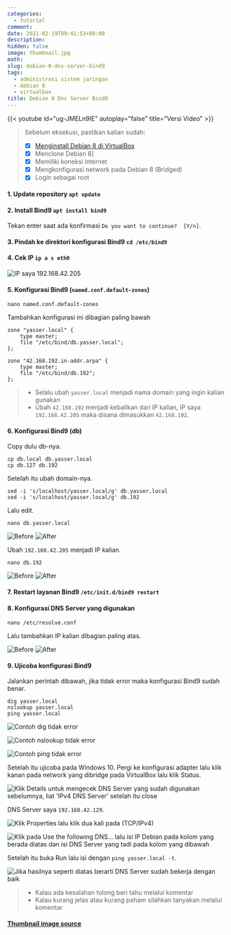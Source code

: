 ```yaml
---
categories:
  - tutorial
comment:
date: 2021-02-19T09:41:53+08:00
description: 
hidden: false
image: thumbnail.jpg
math:
slug: debian-8-dns-server-bind9
tags:
  - administrasi sistem jaringan
  - debian 8
  - virtualbox
title: Debian 8 Dns Server Bind9
---
```


{{< youtube id="ug-JMELn9IE" autoplay="false" title="Versi Video" >}}

> Sebelum eksekusi, pastikan kalian sudah:
> - [x] [Menginstall Debian 8 di VirtualBox](/p/install-debian-8-virtualbox/)
> - [x] Menclone Debian 8]
> - [x] Memiliki koneksi internet
> - [x] Mengkonfigurasi network pada Debian 8 (Bridged)
> - [x] Login sebagai root

#### 1. Update repository `apt update`

#### 2. Install Bind9 `apt install bind9`

Tekan enter saat ada konfirmasi `Do you want to continue?  [Y/n]`.

#### 3. Pindah ke direktori konfigurasi Bind9 `cd /etc/bind9`

#### 4. Cek IP `ip a s eth0`

![IP saya 192.168.42.205](image001.jpg)

#### 5. Konfigurasi Bind9 (`named.conf.default-zones`)

```
nano named.conf.default-zones
```

Tambahkan konfigurasi ini dibagian paling bawah

```
zone "yasser.local" {
    type master;
    file "/etc/bind/db.yasser.local";
};

zone "42.168.192.in-addr.arpa" {
    type master;
    file "/etc/bind/db.192";
};
```

> - Selalu ubah `yasser.local` menjadi nama domain yang ingin kalian gunakan
> - Ubah `42.168.192` menjadi kebalikan dari IP kalian, IP saya `192.168.42.205` maka disana dimasukkan `42.168.192`.

#### 6. Konfigurasi Bind9 (db)

Copy dulu db-nya.

```
cp db.local db.yasser.local
cp db.127 db.192
```

Setelah itu ubah domain-nya.

```
sed -i 's/localhost/yasser.local/g' db.yasser.local
sed -i 's/localhost/yasser.local/g' db.192
```

Lalu edit.

```
nano db.yasser.local
```

![Before](image002.jpg) ![After](image003.jpg)

Ubah `192.168.42.205` menjadi IP kalian.

```
nano db.192
```

![Before](image004.jpg) ![After](image005.jpg)

#### 7. Restart layanan Bind9 `/etc/init.d/bind9 restart`

#### 8. Konfigurasi DNS Server yang digunakan

```
nano /etc/resolve.conf
```

Lalu tambahkan IP kalian dibagian paling atas.

![Before](image006.jpg) ![After](image007.jpg)

#### 9. Ujicoba konfigurasi Bind9

Jalankan perintah dibawah, jika tidak error maka konfigurasi Bind9 sudah benar.

```
dig yasser.local
nslookup yasser.local
ping yasser.local
```

![Contoh dig tidak error](image008.jpg)

![Contoh nslookup tidak error](image009.jpg)

![Contoh ping tidak error](image010.jpg)

Setelah itu ujicoba pada Windows 10. Pergi ke konfigurasi adapter lalu klik kanan pada network yang dibridge pada VirtualBox lalu klik Status.

![Klik Details untuk mengecek DNS Server yang sudah digunakan sebelumnya, liat 'IPv4 DNS Server' setelah itu close](image011.jpg)

DNS Server saya `192.168.42.129`.

![Klik Properties lalu klik dua kali pada (TCP/IPv4)](image012.jpg)

![Klik pada Use the following DNS... lalu isi IP Debian pada kolom yang berada diatas dan isi DNS Server yang tadi pada kolom yang dibawah](image013.jpg)

Setelah itu buka Run lalu isi dengan `ping yasser.local -t`.

![Jika hasilnya seperti diatas berarti DNS Server sudah bekerja dengan baik](image014.jpg)

> - Kalau ada kesalahan tolong beri tahu melalui komentar
> - Kalau kurang jelas atau kurang paham silahkan tanyakan melalui komentar

#### [Thumbnail image source](https://www.zerochan.net/1533595)